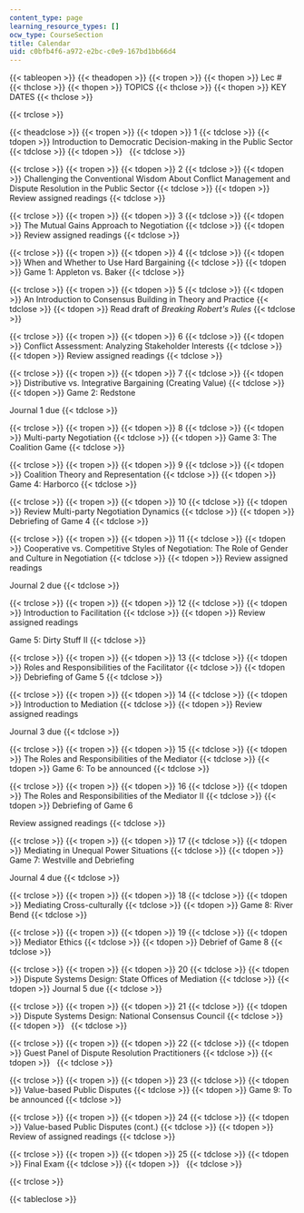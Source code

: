 ```yaml
---
content_type: page
learning_resource_types: []
ocw_type: CourseSection
title: Calendar
uid: c0bfb4f6-a972-e2bc-c0e9-167bd1bb66d4
---
```


{{< tableopen >}}
{{< theadopen >}}
{{< tropen >}}
{{< thopen >}}
Lec #
{{< thclose >}}
{{< thopen >}}
TOPICS
{{< thclose >}}
{{< thopen >}}
KEY DATES
{{< thclose >}}

{{< trclose >}}

{{< theadclose >}}
{{< tropen >}}
{{< tdopen >}}
1
{{< tdclose >}}
{{< tdopen >}}
Introduction to Democratic Decision-making in the Public Sector
{{< tdclose >}}
{{< tdopen >}}
 
{{< tdclose >}}

{{< trclose >}}
{{< tropen >}}
{{< tdopen >}}
2
{{< tdclose >}}
{{< tdopen >}}
Challenging the Conventional Wisdom About Conflict Management and Dispute Resolution in the Public Sector
{{< tdclose >}}
{{< tdopen >}}
Review assigned readings
{{< tdclose >}}

{{< trclose >}}
{{< tropen >}}
{{< tdopen >}}
3
{{< tdclose >}}
{{< tdopen >}}
The Mutual Gains Approach to Negotiation
{{< tdclose >}}
{{< tdopen >}}
Review assigned readings
{{< tdclose >}}

{{< trclose >}}
{{< tropen >}}
{{< tdopen >}}
4
{{< tdclose >}}
{{< tdopen >}}
When and Whether to Use Hard Bargaining
{{< tdclose >}}
{{< tdopen >}}
Game 1: Appleton vs. Baker
{{< tdclose >}}

{{< trclose >}}
{{< tropen >}}
{{< tdopen >}}
5
{{< tdclose >}}
{{< tdopen >}}
An Introduction to Consensus Building in Theory and Practice
{{< tdclose >}}
{{< tdopen >}}
Read draft of _Breaking Robert's Rules_
{{< tdclose >}}

{{< trclose >}}
{{< tropen >}}
{{< tdopen >}}
6
{{< tdclose >}}
{{< tdopen >}}
Conflict Assessment: Analyzing Stakeholder Interests
{{< tdclose >}}
{{< tdopen >}}
Review assigned readings
{{< tdclose >}}

{{< trclose >}}
{{< tropen >}}
{{< tdopen >}}
7
{{< tdclose >}}
{{< tdopen >}}
Distributive vs. Integrative Bargaining (Creating Value)
{{< tdclose >}}
{{< tdopen >}}
Game 2: Redstone  
  
Journal 1 due
{{< tdclose >}}

{{< trclose >}}
{{< tropen >}}
{{< tdopen >}}
8
{{< tdclose >}}
{{< tdopen >}}
Multi-party Negotiation
{{< tdclose >}}
{{< tdopen >}}
Game 3: The Coalition Game
{{< tdclose >}}

{{< trclose >}}
{{< tropen >}}
{{< tdopen >}}
9
{{< tdclose >}}
{{< tdopen >}}
Coalition Theory and Representation
{{< tdclose >}}
{{< tdopen >}}
Game 4: Harborco
{{< tdclose >}}

{{< trclose >}}
{{< tropen >}}
{{< tdopen >}}
10
{{< tdclose >}}
{{< tdopen >}}
Review Multi-party Negotiation Dynamics
{{< tdclose >}}
{{< tdopen >}}
Debriefing of Game 4
{{< tdclose >}}

{{< trclose >}}
{{< tropen >}}
{{< tdopen >}}
11
{{< tdclose >}}
{{< tdopen >}}
Cooperative vs. Competitive Styles of Negotiation: The Role of Gender and Culture in Negotiation
{{< tdclose >}}
{{< tdopen >}}
Review assigned readings  
  
Journal 2 due
{{< tdclose >}}

{{< trclose >}}
{{< tropen >}}
{{< tdopen >}}
12
{{< tdclose >}}
{{< tdopen >}}
Introduction to Facilitation
{{< tdclose >}}
{{< tdopen >}}
Review assigned readings  
  
Game 5: Dirty Stuff II
{{< tdclose >}}

{{< trclose >}}
{{< tropen >}}
{{< tdopen >}}
13
{{< tdclose >}}
{{< tdopen >}}
Roles and Responsibilities of the Facilitator
{{< tdclose >}}
{{< tdopen >}}
Debriefing of Game 5
{{< tdclose >}}

{{< trclose >}}
{{< tropen >}}
{{< tdopen >}}
14
{{< tdclose >}}
{{< tdopen >}}
Introduction to Mediation
{{< tdclose >}}
{{< tdopen >}}
Review assigned readings  
  
Journal 3 due
{{< tdclose >}}

{{< trclose >}}
{{< tropen >}}
{{< tdopen >}}
15
{{< tdclose >}}
{{< tdopen >}}
The Roles and Responsibilities of the Mediator
{{< tdclose >}}
{{< tdopen >}}
Game 6: To be announced
{{< tdclose >}}

{{< trclose >}}
{{< tropen >}}
{{< tdopen >}}
16
{{< tdclose >}}
{{< tdopen >}}
The Roles and Responsibilities of the Mediator II
{{< tdclose >}}
{{< tdopen >}}
Debriefing of Game 6  
  
Review assigned readings
{{< tdclose >}}

{{< trclose >}}
{{< tropen >}}
{{< tdopen >}}
17
{{< tdclose >}}
{{< tdopen >}}
Mediating in Unequal Power Situations
{{< tdclose >}}
{{< tdopen >}}
Game 7: Westville and Debriefing  
  
Journal 4 due
{{< tdclose >}}

{{< trclose >}}
{{< tropen >}}
{{< tdopen >}}
18
{{< tdclose >}}
{{< tdopen >}}
Mediating Cross-culturally
{{< tdclose >}}
{{< tdopen >}}
Game 8: River Bend
{{< tdclose >}}

{{< trclose >}}
{{< tropen >}}
{{< tdopen >}}
19
{{< tdclose >}}
{{< tdopen >}}
Mediator Ethics
{{< tdclose >}}
{{< tdopen >}}
Debrief of Game 8
{{< tdclose >}}

{{< trclose >}}
{{< tropen >}}
{{< tdopen >}}
20
{{< tdclose >}}
{{< tdopen >}}
Dispute Systems Design: State Offices of Mediation
{{< tdclose >}}
{{< tdopen >}}
Journal 5 due
{{< tdclose >}}

{{< trclose >}}
{{< tropen >}}
{{< tdopen >}}
21
{{< tdclose >}}
{{< tdopen >}}
Dispute Systems Design: National Consensus Council
{{< tdclose >}}
{{< tdopen >}}
 
{{< tdclose >}}

{{< trclose >}}
{{< tropen >}}
{{< tdopen >}}
22
{{< tdclose >}}
{{< tdopen >}}
Guest Panel of Dispute Resolution Practitioners
{{< tdclose >}}
{{< tdopen >}}
 
{{< tdclose >}}

{{< trclose >}}
{{< tropen >}}
{{< tdopen >}}
23
{{< tdclose >}}
{{< tdopen >}}
Value-based Public Disputes
{{< tdclose >}}
{{< tdopen >}}
Game 9: To be announced
{{< tdclose >}}

{{< trclose >}}
{{< tropen >}}
{{< tdopen >}}
24
{{< tdclose >}}
{{< tdopen >}}
Value-based Public Disputes (cont.)
{{< tdclose >}}
{{< tdopen >}}
Review of assigned readings
{{< tdclose >}}

{{< trclose >}}
{{< tropen >}}
{{< tdopen >}}
25
{{< tdclose >}}
{{< tdopen >}}
Final Exam
{{< tdclose >}}
{{< tdopen >}}
 
{{< tdclose >}}

{{< trclose >}}

{{< tableclose >}}